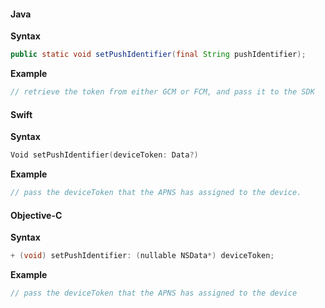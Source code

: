 <Variant platform="android" task="set-push" repeat="5"/>

#### Java

**Syntax**

```java
public static void setPushIdentifier(final String pushIdentifier);
```

**Example**

```java
// retrieve the token from either GCM or FCM, and pass it to the SDK
```

<Variant platform="ios" task="set-push" repeat="10"/>

#### Swift

**Syntax**

```swift
Void setPushIdentifier(deviceToken: Data?)
```

**Example**

```swift
// pass the deviceToken that the APNS has assigned to the device.
```

#### Objective-C

**Syntax**

```objectivec
+ (void) setPushIdentifier: (nullable NSData*) deviceToken;
```

**Example**

``` objectivec
// pass the deviceToken that the APNS has assigned to the device
```

<!--- <Variant platform="react-native" task="set-push" repeat="3"/>

**JavaScript**

**Example**

```
ACPCore.setPushIdentifier("pushIdentifier");
``` --->
